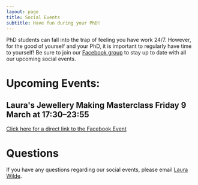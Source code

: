 ```yaml
---
layout: page
title: Social Events
subtitle: Have fun during your PhD!
---
```


PhD students can fall into the trap of feeling you have work 24/7. However, for the good of yourself and your PhD, it is important to regularly have time to yourself! Be sure to join our [Facebook group](https://www.facebook.com/groups/HLSsocials) to stay up to date with all our upcoming social events.

# Upcoming Events:

## Laura's Jewellery Making Masterclass Friday 9 March at 17:30–23:55

[Click here for a direct link to the Facebook Event](https://www.facebook.com/events/327407644435072/)

# Questions

If you have any questions regarding our social events, please email [Laura Wilde](mailto:cov.pgrnewsletter+events@gmail.com).
